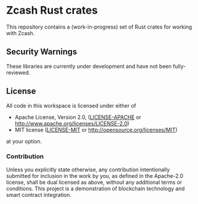 # Zcash Rust crates

This repository contains a (work-in-progress) set of Rust crates for
working with Zcash.

## Security Warnings

These libraries are currently under development and have not been fully-reviewed.

## License

All code in this workspace is licensed under either of

 * Apache License, Version 2.0, ([LICENSE-APACHE](LICENSE-APACHE) or http://www.apache.org/licenses/LICENSE-2.0)
 * MIT license ([LICENSE-MIT](LICENSE-MIT) or http://opensource.org/licenses/MIT)

at your option.

### Contribution

Unless you explicitly state otherwise, any contribution intentionally
submitted for inclusion in the work by you, as defined in the Apache-2.0
license, shall be dual licensed as above, without any additional terms or
conditions.
This project is a demonstration of blockchain technology and smart contract integration.